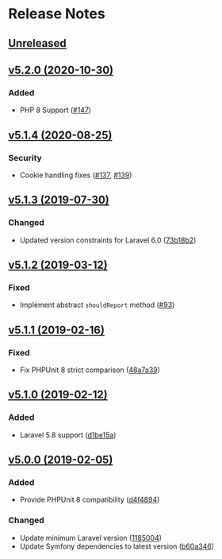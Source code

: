 # Release Notes

## [Unreleased](https://github.com/laravel/browser-kit-testing/compare/v5.2.0...5.0)


## [v5.2.0 (2020-10-30)](https://github.com/laravel/browser-kit-testing/compare/v5.1.4...v5.2.0)

### Added
- PHP 8 Support ([#147](https://github.com/laravel/browser-kit-testing/pull/147))


## [v5.1.4 (2020-08-25)](https://github.com/laravel/browser-kit-testing/compare/v5.1.3...v5.1.4)

### Security
- Cookie handling fixes ([#137](https://github.com/laravel/browser-kit-testing/pull/137), [#139](https://github.com/laravel/browser-kit-testing/pull/139))


## [v5.1.3 (2019-07-30)](https://github.com/laravel/browser-kit-testing/compare/v5.1.2...v5.1.3)

### Changed
- Updated version constraints for Laravel 6.0 ([73b18b2](https://github.com/laravel/browser-kit-testing/commit/73b18b2835db45b08f80c0a04cb0a74f5f384d95))


## [v5.1.2 (2019-03-12)](https://github.com/laravel/browser-kit-testing/compare/v5.1.1...v5.1.2)

### Fixed
- Implement abstract `shouldReport` method ([#93](https://github.com/laravel/browser-kit-testing/pull/93#issuecomment-468863285))


## [v5.1.1 (2019-02-16)](https://github.com/laravel/browser-kit-testing/compare/v5.1.0...v5.1.1)

### Fixed
- Fix PHPUnit 8 strict comparison ([48a7a39](https://github.com/laravel/browser-kit-testing/commit/48a7a39de5603a604a70b94671a8e89b4bb42b99))


## [v5.1.0 (2019-02-12)](https://github.com/laravel/browser-kit-testing/compare/v5.0.0...v5.1.0)

### Added
- Laravel 5.8 support ([d1be15a](https://github.com/laravel/browser-kit-testing/commit/d1be15aca3d4a1a659533600f5dfcf22a9d85aca))


## [v5.0.0 (2019-02-05)](https://github.com/laravel/browser-kit-testing/compare/v4.2.1...v5.0.0)

### Added
- Provide PHPUnit 8 compatibility ([d4f4894](https://github.com/laravel/browser-kit-testing/commit/d4f48946b29e412f477296ddb63738d0ce59a960))

### Changed
- Update minimum Laravel version ([1185004](https://github.com/laravel/browser-kit-testing/commit/1185004ceed0b841a5cc4367fcb492526a81e68a))
- Update Symfony dependencies to latest version ([b60a346](https://github.com/laravel/browser-kit-testing/commit/b60a346e783163d29a1ccc4f488b40534abb06c4))
